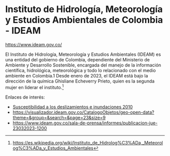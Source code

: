 # Instituto de Hidrología, Meteorología y Estudios Ambientales de Colombia - IDEAM

https://www.ideam.gov.co/

El Instituto de Hidrología, Meteorología y Estudios Ambientales (IDEAM) es una entidad del gobierno de Colombia, dependiente del Ministerio de Ambiente y Desarrollo Sostenible, encargada del manejo de la información científica, hidrológica, meteorológica y todo lo relacionado con el medio ambiente en Colombia.1​ Desde enero de 2023, el IDEAM está bajo la dirección de la química Ghisliane Echeverry Prieto, quien es la segunda mujer en liderar el instituto.[^1]

Enlaces de interés:

* [Susceptibilidad a los deslizamientos e inundaciones 2010](https://visualizador.ideam.gov.co/gisserver/services/Vulnerabilidad_Susceptibilidad_Ambiental/MapServer/WFSServer?request=GetCapabilities&service=WFS)
* https://visualizador.ideam.gov.co/CatalogoObjetos/geo-open-data?theme=&group=&search=&page=23&size=9
* https://www.ideam.gov.co/sala-de-prensa/informes/publicacion-jue-23032023-1200


[^1]: https://es.wikipedia.org/wiki/Instituto_de_Hidrolog%C3%ADa,_Meteorolog%C3%ADa_y_Estudios_Ambientales
